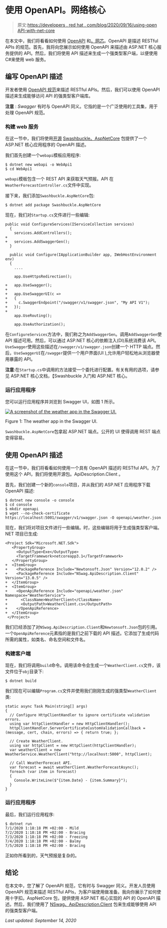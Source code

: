 # 使用 OpenAPI。网络核心

> 原文:[https://developers . red hat . com/blog/2020/09/16/using-open API-with-net-core](https://developers.redhat.com/blog/2020/09/16/using-openapi-with-net-core)

在本文中，我们将看看如何使用 [OpenAPI](https://swagger.io/specification/) 和[。网芯](https://developers.redhat.com/topics/dotnet)。OpenAPI 是描述 RESTful APIs 的规范。首先，我将向您展示如何使用 OpenAPI 来描述由 ASP.NET 核心服务提供的 API。然后，我们将使用 API 描述来生成一个强类型客户端，以便使用 C#来使用 web 服务。

## 编写 OpenAPI 描述

开发者使用 [OpenAPI 规范](https://swagger.io/specification/)来描述 RESTful APIs。然后，我们可以使用 OpenAPI 描述来生成能够访问 API 的强类型客户端库。

**注意** : *Swagger* 有时与 OpenAPI 同义。它指的是一个广泛使用的工具集，用于处理 OpenAPI 规范。

### 构建 web 服务

在这一节中，我们将使用[开源](https://developers.redhat.com/topics/open-source) [Swashbuckle。AspNetCore](https://github.com/domaindrivendev/Swashbuckle.AspNetCore) 包提供了一个 ASP.NET 核心应用程序的 OpenAPI 描述。

我们首先创建一个`webapi`模板应用程序:

```
$ dotnet new webapi -o WebApi1
$ cd WebApi1

```

`webapi`模板包含一个 REST API 来获取天气预报。API 在`WeatherForecastController.cs`文件中实现。

接下来，我们添加`Swashbuckle.AspNetCore`包:

```
$ dotnet add package Swashbuckle.AspNetCore

```

现在，我们对`Startup.cs`文件进行一些编辑:

```
public void ConfigureServices(IServiceCollection services)
  {
    services.AddControllers();
+
+   services.AddSwaggerGen();
  }

  public void Configure(IApplicationBuilder app, IWebHostEnvironment env)
  {
    ....

    app.UseHttpsRedirection();

+   app.UseSwagger();
+
+   app.UseSwaggerUI(c =>
+   {
+     c.SwaggerEndpoint("/swagger/v1/swagger.json", "My API V1");
+   });
+
    app.UseRouting();

    app.UseAuthorization();

```

在`ConfigureServices`方法中，我们称之为`AddSwaggerGen`。调用`AddSwaggerGen`使 API 描述可用。然后，可以通过 ASP.NET 核心的依赖注入(DI)系统消费该 API。`UseSwagger`使用这些描述在`/swagger/v1/swagger.json`创建一个 HTTP 端点。然后，`UseSwaggerUI`在`/swagger`提供一个用户界面(UI ),允许用户轻松地从浏览器使用暴露的 API。

**注意**:在`Startup.cs`中调用的方法接受一个委托进行配置。有关有用的选项，请参见 ASP.NET 核心文档，【Swashbuckle 入门和 ASP.NET 核心。

### 运行应用程序

您可以运行应用程序并浏览到 Swagger UI，如图 1 所示。

[![A screenshot of the weather app in the Swagger UI.](../Images/bc53a7ec91148b084a9f5f96f316c9ed.png "swagger_ui")](/sites/default/files/blog/2020/07/swagger_ui.png)

Figure 1: The weather app in the Swagger UI.

`Swashbuckle.AspNetCore`包拿起 ASP.NET 端点。公开的 UI 使得调用 REST 端点变得容易。

## 使用 OpenAPI 描述

在这一节中，我们将看看如何使用一个具有 OpenAPI 描述的 RESTful API。为了使用这个 API，我们将使用开源包。ApiDescription.Client 。

首先，我们创建一个新的`console`项目，并从我们的 ASP.NET 应用程序下载 OpenAPI 描述:

```
$ dotnet new console -o console
$ cd console
$ mkdir openapi
$ wget --no-check-certificate https://localhost:5001/swagger/v1/swagger.json -O openapi/weather.json

```

现在，我们将对项目文件进行一些编辑。时，这些编辑将用于生成强类型客户端。NET 项目已生成:

```
<Project Sdk="Microsoft.NET.Sdk">
   <PropertyGroup>
     <OutputType>Exe</OutputType>
     <TargetFramework>netcoreapp3.1</TargetFramework>
   </PropertyGroup>
+  <ItemGroup>
+    <PackageReference Include="Newtonsoft.Json" Version="12.0.2" />
+    <PackageReference Include="NSwag.ApiDescription.Client" Version="13.0.5" />
+  </ItemGroup>
+  <ItemGroup>
+    <OpenApiReference Include="openapi/weather.json" Namespace="WeatherService">
+      <ClassName>WeatherClient</ClassName>
+      <OutputPath>WeatherClient.cs</OutputPath>
+    </OpenApiReference>
+  </ItemGroup>
 </Project>

```

我们已经添加了对`NSwag.ApiDescription.Client`和`Newtonsoft.Json`包的引用。一个`OpenApiReference`元素指的是我们之前下载的 API 描述。它添加了生成代码所需的属性，如类名、命名空间和文件名。

### 构建客户端

现在，我们将调用`build`命令。调用该命令会生成一个`WeatherClient.cs`文件，该文件位于`obj`目录下:

```
$ dotnet build

```

我们现在可以编辑`Program.cs`文件并使用我们刚刚生成的强类型`WeatherClient`类:

```
static async Task Main(string[] args)
{
  // Configure HttpClientHandler to ignore certificate validation errors.
  using var httpClientHandler = new HttpClientHandler();
  httpClientHandler.ServerCertificateCustomValidationCallback = (message, cert, chain, errors) => { return true; };

  // Create WeatherClient.
  using var httpClient = new HttpClient(httpClientHandler);
  var weatherClient = new WeatherService.WeatherClient("http://localhost:5000", httpClient);

  // Call WeatherForecast API.
  var forecast = await weatherClient.WeatherForecastAsync();
  foreach (var item in forecast)
  {
    Console.WriteLine($"{item.Date} - {item.Summary}");
  }
}

```

### 运行应用程序

最后，我们运行应用程序:

```
$ dotnet run
7/1/2020 1:18:18 PM +02:00 - Mild
7/2/2020 1:18:18 PM +02:00 - Bracing
7/3/2020 1:18:18 PM +02:00 - Freezing
7/4/2020 1:18:18 PM +02:00 - Balmy
7/5/2020 1:18:18 PM +02:00 - Bracing

```

正如你所看到的，天气预报是复杂的。

## 结论

在本文中，您了解了 OpenAPI 规范，它有时与 Swagger 同义。开发人员使用 OpenAPI 规范来描述 RESTful APIs，为客户端使用做准备。我向你展示了如何使用十字扣。AspNetCore 包，提供使用 ASP.NET 核心实现的 API 的 OpenAPI 描述。然后，我们使用了 [NSwag。ApiDescription.Client](https://github.com/RicoSuter/NSwag) 包来生成能够使用 API 的强类型客户端。

*Last updated: September 14, 2020*